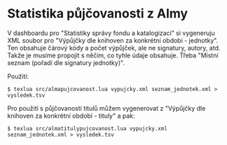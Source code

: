  # Statistika půjčovanosti z Almy

V dashboardu pro "Statistiky správy fondu a katalogizaci" si vygeneruju XML
soubor pro "Výpůjčky dle knihoven za konkrétní období - jednotky". Ten obsahuje
čárový kódy a počet výpůjček, ale ne signatury, autory, atd. Takže je musíme
propojit s něčím, co tyhle údaje obsahuje. Třeba "Místní seznam (pořadí dle
signatury jednotky)".

Použití:

    $ texlua src/almapujcovanost.lua vypujcky.xml seznam_jednotek.xml > vysledek.tsv

Pro použití s půjčovaností titulů můžem vygenerovat z "Výpůjčky dle knihoven za konkrétní období - tituly" a pak: 

    $ texlua src/almatitulypujcovanost.lua vypujcky.xml seznam_jednotek.xml > vysledek.tsv
